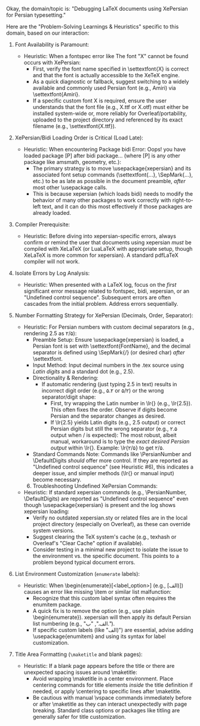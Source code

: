 Okay, the domain/topic is: "Debugging LaTeX documents using XePersian for Persian typesetting."

Here are the "Problem-Solving Learnings & Heuristics" specific to this domain, based on our interaction:

1.  Font Availability is Paramount:
    *   Heuristic: When a fontspec error like The font "X" cannot be found occurs with XePersian:
        *   First, verify the font name specified in \settextfont{X} is correct and that the font is actually accessible to the XeTeX engine.
        *   As a quick diagnostic or fallback, suggest switching to a widely available and commonly used Persian font (e.g., Amiri) via \settextfont{Amiri}.
        *   If a specific custom font X is required, ensure the user understands that the font file (e.g., X.ttf or X.otf) must either be installed system-wide or, more reliably for Overleaf/portability, uploaded to the project directory and referenced by its exact filename (e.g., \settextfont{X.ttf}).

2.  XePersian/Bidi Loading Order is Critical (Load Late):
    *   Heuristic: When encountering Package bidi Error: Oops! you have loaded package [P] after bidi package... (where [P] is any other package like amsmath, geometry, etc.):
        *   The primary strategy is to move \usepackage{xepersian} and its associated font setup commands (\settextfont{...}, \SepMark{...}, etc.) to be as late as possible in the document preamble, *after* most other \usepackage calls.
        *   This is because xepersian (which loads bidi) needs to modify the behavior of many other packages to work correctly with right-to-left text, and it can do this most effectively if those packages are already loaded.

3.  Compiler Prerequisite:
    *   Heuristic: Before diving into xepersian-specific errors, always confirm or remind the user that documents using xepersian *must* be compiled with XeLaTeX (or LuaLaTeX with appropriate setup, though XeLaTeX is more common for xepersian). A standard pdfLaTeX compiler will not work.

4.  Isolate Errors by Log Analysis:
    *   Heuristic: When presented with a LaTeX log, focus on the *first* significant error message related to fontspec, bidi, xepersian, or an "Undefined control sequence". Subsequent errors are often cascades from the initial problem. Address errors sequentially.

5.  Number Formatting Strategy for XePersian (Decimals, Order, Separator):
    *   Heuristic: For Persian numbers with custom decimal separators (e.g., rendering 2.5 as ۲/۵):
        *   Preamble Setup: Ensure \usepackage{xepersian} is loaded, a Persian font is set with \settextfont{FontName}, and the decimal separator is defined using \SepMark{/} (or desired char) *after* \settextfont.
        *   Input Method: Input decimal numbers in the .tex source using *Latin digits* and a standard dot (e.g., 2.5).
        *   Directionality & Rendering:
            *   If automatic rendering (just typing 2.5 in text) results in incorrect digit order (e.g., ۵.۲ or ۵/۲) or the wrong separator/digit shape:
                *   First, try wrapping the Latin number in \lr{} (e.g., \lr{2.5}). This often fixes the order. Observe if digits become Persian and the separator changes as desired.
                *   If \lr{2.5} yields Latin digits (e.g., 2.5 output) or correct Persian digits but still the wrong separator (e.g., ۲.۵ output when / is expected): The most robust, albeit manual, workaround is to type the *exact desired Persian output* within \lr{}. Example: \lr{۲/۵} to get ۲/۵.
        *   Standard Commands Note: Commands like \PersianNumber and \DefaultDigits *should* offer more control. If they are reported as "Undefined control sequence" (see Heuristic #6), this indicates a deeper issue, and simpler methods (\lr{} or manual input) become necessary.
        6.  Troubleshooting Undefined XePersian Commands:
    *   Heuristic: If standard xepersian commands (e.g., \PersianNumber, \DefaultDigits) are reported as "Undefined control sequence" even though \usepackage{xepersian} is present and the log shows xepersian loading:
        *   Verify no outdated xepersian.sty or related files are in the local project directory (especially on Overleaf), as these can override system versions.
        *   Suggest clearing the TeX system's cache (e.g., texhash or Overleaf's "Clear Cache" option if available).
        *   Consider testing in a minimal new project to isolate the issue to the environment vs. the specific document. This points to a problem beyond typical document errors.

7.  List Environment Customization (`enumerate` labels):
    *   Heuristic: When \begin{enumerate}[<label_option>] (e.g., [الف)]) causes an error like missing \item or similar list malfunction:
        *   Recognize that this custom label syntax often requires the enumitem package.
        *   A quick fix is to remove the option (e.g., use plain \begin{enumerate}). xepersian will then apply its default Persian list numbering (e.g., "الف.", "ب.").
        *   If specific custom labels (like "الف)") are essential, advise adding \usepackage{enumitem} and using its syntax for label customization.

8.  Title Area Formatting (`\maketitle` and blank pages):
    *   Heuristic: If a blank page appears before the title or there are unexpected spacing issues around \maketitle:
        *   Avoid wrapping \maketitle in a center environment. Place centering commands for title elements *inside* the title definition if needed, or apply \centering to specific lines after \maketitle.
        *   Be cautious with manual \vspace commands immediately before or after \maketitle as they can interact unexpectedly with page breaking. Standard class options or packages like titling are generally safer for title customization.
